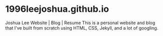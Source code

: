 # 1996leejoshua.github.io 
Joshua Lee 
Website | Blog | Resume
This is a personal website and blog that I've built from scratch using HTML, CSS, Jekyll, and a lot of googling.
